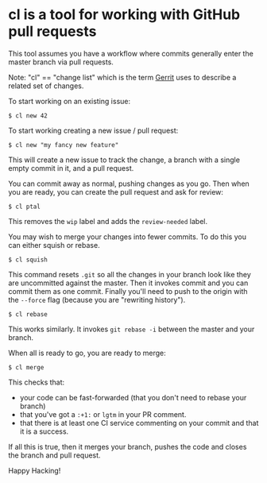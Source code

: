 # cl is a tool for working with GitHub pull requests

This tool assumes you have a workflow where commits generally enter the master
branch via pull requests. 

Note: "cl" == "change list" which is the term 
[Gerrit](http://lmgtfy.com/?q=gerrit+code+review) uses to describe a related
set of changes.

To start working on an existing issue:

    $ cl new 42
    
To start working creating a new issue / pull request:

    $ cl new "my fancy new feature"
    
This will create a new issue to track the change, a branch with a single empty
commit in it, and a pull request.
 
You can commit away as normal, pushing changes as you go. Then when you are 
ready, you can create the pull request and ask for review:
 
    $ cl ptal
     
This removes the `wip` label and adds the `review-needed` label.

You may wish to merge your changes into fewer commits. To do this you can either
squish or rebase. 

    $ cl squish
    
This command resets ``.git`` so all the changes in your branch look like they 
are uncommitted against the master. Then it invokes commit and you can commit
them as one commit. Finally you'll need to push to the origin with the 
``--force`` flag (because you are "rewriting history").

    $ cl rebase
    
This works similarly. It invokes ``git rebase -i`` between the master
and your branch.

When all is ready to go, you are ready to merge:

    $ cl merge
    
This checks that:

  - your code can be fast-forwarded (that you don't need to rebase your branch)
  - that you've got a ``:+1:`` or ``lgtm`` in your PR comment.
  - that there is at least one CI service commenting on your commit and that it 
    is a success.

If all this is true, then it merges your branch, pushes the code and closes the
branch and pull request.

Happy Hacking!